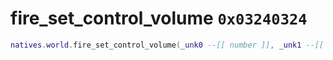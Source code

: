 # fire_set_control_volume `0x03240324`

```lua
natives.world.fire_set_control_volume(_unk0 --[[ number ]], _unk1 --[[ number ]])
```